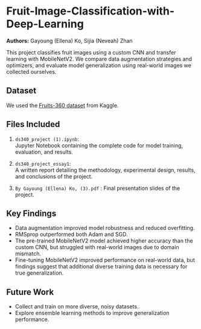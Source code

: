 # Fruit-Image-Classification-with-Deep-Learning

**Authors:** Gayoung (Ellena) Ko, Sijia (Neveah) Zhan  

This project classifies fruit images using a custom CNN and transfer learning with MobileNetV2. We compare data augmentation strategies and optimizers, and evaluate model generalization using real-world images we collected ourselves.

## Dataset
We used the [Fruits-360 dataset](https://www.kaggle.com/datasets/moltean/fruits) from Kaggle.

## Files Included
1. `ds340_project (1).ipynb`:  
   Jupyter Notebook containing the complete code for model training, evaluation, and results.

2. `ds340_project_essay1`:  
   A written report detailing the methodology, experimental design, results, and conclusions of the project.

3. `By Gayoung (Ellena) Ko, (3).pdf` :
   Final presentation slides of the project.

## Key Findings
- Data augmentation improved model robustness and reduced overfitting.
- RMSprop outperformed both Adam and SGD.
- The pre-trained MobileNetV2 model achieved higher accuracy than the custom CNN, but struggled with real-world images due to domain mismatch.
- Fine-tuning MobileNetV2 improved performance on real-world data, but findings suggest that additional diverse training data is necessary for true generalization.

## Future Work
- Collect and train on more diverse, noisy datasets.
- Explore ensemble learning methods to improve generalization performance.
